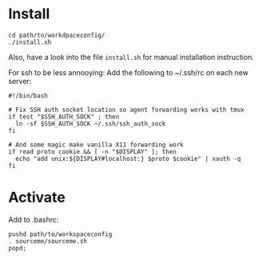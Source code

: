 # Install

```
cd path/to/workdpaceconfig/
./install.sh
```

Also, have a look into the file `install.sh` for manual installation instruction.

For ssh to be less annooying:
Add the following to ~/.ssh/rc on each new server:

```
#!/bin/bash

# Fix SSH auth socket location so agent forwarding works with tmux
if test "$SSH_AUTH_SOCK" ; then
  ln -sf $SSH_AUTH_SOCK ~/.ssh/ssh_auth_sock
fi

# And some magic make vanilla X11 forwarding work
if read proto cookie && [ -n "$DISPLAY" ]; then
  echo "add unix:${DISPLAY#localhost:} $proto $cookie" | xauth -q
fi
```

# Activate
Add to .bashrc:
```
pushd path/to/workspaceconfig
. sourceme/sourceme.sh
popd;
```



